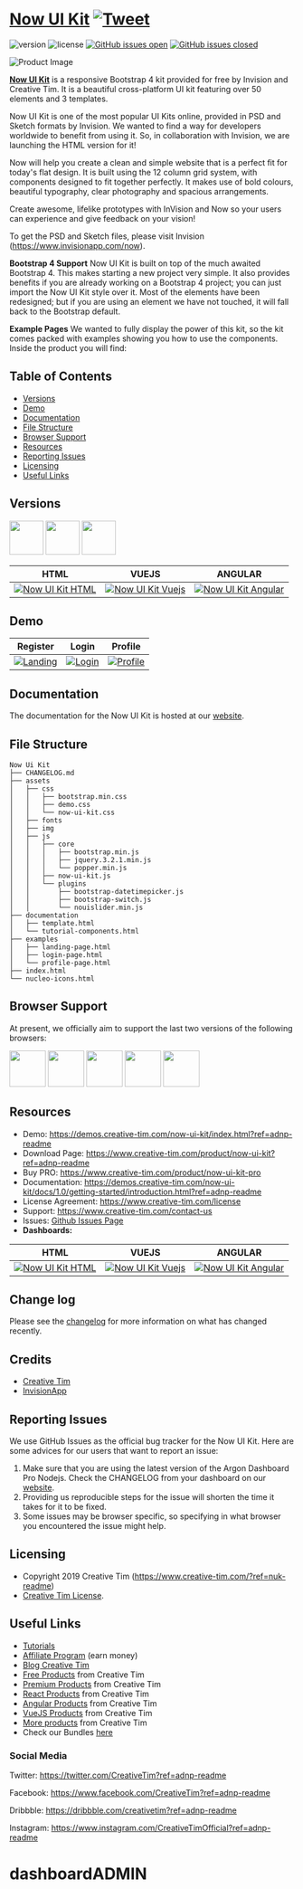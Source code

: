 # [Now UI Kit](http://demos.creative-tim.com/now-ui-kit/index.html?ref=nuk-readme) [![Tweet](https://img.shields.io/twitter/url/http/shields.io.svg?style=social&logo=twitter)](https://twitter.com/home?status=Now%20UI%20Kit%20is%20a%20Free%20Bootstrap%204%20UI%20Kit%20%E2%9D%A4%EF%B8%8F%0Ahttp%3A//demos.creative-tim.com/now-ui-kit/index.html%20%23bootstrap%20%23uikit%20%23design%20%20%23html%20%23free%20via%20%40CreativeTim)

![version](https://img.shields.io/badge/version-1.3.0-blue.svg)  ![license](https://img.shields.io/badge/license-MIT-blue.svg) [![GitHub issues open](https://img.shields.io/github/issues/creativetimofficial/now-ui-kit.svg?maxAge=2592000)](https://github.com/creativetimofficial/now-ui-kit/issues?q=is%3Aopen+is%3Aissue) [![GitHub issues closed](https://img.shields.io/github/issues-closed-raw/creativetimofficial/now-ui-kit.svg?maxAge=2592000)](https://github.com/creativetimofficial/now-ui-kit/issues?q=is%3Aissue+is%3Aclosed)

![Product Image](https://s3.amazonaws.com/creativetim_bucket/products/56/original/opt_nuk_thumbnail.jpg?1466002372 "Now UI Kit")

**[Now UI Kit](http://demos.creative-tim.com/now-ui-kit/index.html?ref=nuk-readme)** is a responsive Bootstrap 4 kit provided for free by Invision and Creative Tim. It is a beautiful cross-platform UI kit featuring over 50 elements and 3 templates.

Now UI Kit is one of the most popular UI Kits online, provided in PSD and Sketch formats by Invision. We wanted to find a way for developers worldwide to benefit from using it. So, in collaboration with Invision, we are launching the HTML version for it!

Now will help you create a clean and simple website that is a perfect fit for today's flat design. It is built using the 12 column grid system, with components designed to fit together perfectly. It makes use of bold colours, beautiful typography, clear photography and spacious arrangements.

Create awesome, lifelike prototypes with InVision and Now so your users can experience and give feedback on your vision!

To get the PSD and Sketch files, please visit Invision (https://www.invisionapp.com/now).


**Bootstrap 4 Support**
Now UI Kit is built on top of the much awaited Bootstrap 4. This makes starting a new project very simple. It also provides benefits if you are already working on a Bootstrap 4 project; you can just import the Now UI Kit style over it. Most of the elements have been redesigned; but if you are using an element we have not touched, it will fall back to the Bootstrap default.

**Example Pages**
We wanted to fully display the power of this kit, so the kit comes packed with examples showing you how to use the components. Inside the product you will find:


## Table of Contents

* [Versions](#versions)
* [Demo](#demo)
* [Documentation](#documentation)
* [File Structure](#file-structure)
* [Browser Support](#browser-support)
* [Resources](#resources)
* [Reporting Issues](#reporting-issues)
* [Licensing](#licensing)
* [Useful Links](#useful-links)

## Versions

[<img src="https://github.com/creativetimofficial/public-assets/blob/master/logos/html-logo.jpg?raw=true" width="60" height="60" />](http://demos.creative-tim.com/now-ui-kit/index.html?ref=nuk-readme)
[<img src="https://github.com/creativetimofficial/public-assets/blob/master/logos/vue.jpg?raw=true" width="60" height="60" />](https://demos.creative-tim.com/vue-now-ui-kit/?ref=nuk-readme)
[<img src="https://github.com/creativetimofficial/public-assets/blob/master/logos/angular.jpg?raw=true" width="60" height="60" />](https://demos.creative-tim.com/now-ui-kit-angular/index/?ref=nuk-readme)

| HTML | VUEJS | ANGULAR |
| --- | --- | --- |
| [![Now UI Kit HTML](https://s3.amazonaws.com/creativetim_bucket/products/56/original/opt_nuk_thumbnail.jpg)](http://demos.creative-tim.com/now-ui-kit/index.html?ref=nuk-readme) | [![Now UI Kit Vuejs](https://s3.amazonaws.com/creativetim_bucket/products/94/original/opt_nuk_vue_thumbnail_%281%29.jpg)](https://demos.creative-tim.com/vue-now-ui-kit/?ref=nuk-readme) | [![Now UI Kit Angular](https://s3.amazonaws.com/creativetim_bucket/products/77/original/opt_nuk_angular_thumbnail.jpg)](https://demos.creative-tim.com/now-ui-kit-angular/index/?ref=nuk-readme)

## Demo

| Register | Login | Profile |
| --- | --- | ---  |
| [![Landing](https://github.com/creativetimofficial/public-assets/blob/master/now-ui-kit/nuk-landing-page.png?raw=true)](https://demos.creative-tim.com/now-ui-kit/examples/landing-page.html?ref=adnp-readme)  | [![Login](https://github.com/creativetimofficial/public-assets/blob/master/now-ui-kit/nuk-login-page.png?raw=true)](https://demos.creative-tim.com/now-ui-kit/examples/login-page.html?ref=adnp-readme)  | [![Profile](https://github.com/creativetimofficial/public-assets/blob/master/now-ui-kit/nuk-profile-page.png?raw=true)](https://demos.creative-tim.com/now-ui-kit/examples/profile-page.html?ref=adnp-readme)

## Documentation
The documentation for the Now UI Kit is hosted at our [website](https://demos.creative-tim.com/now-ui-kit/docs/1.0/getting-started/introduction.html?ref=adn-readme).

## File Structure

```
Now Ui Kit
├── CHANGELOG.md
├── assets
│   ├── css
│   │   ├── bootstrap.min.css
│   │   ├── demo.css
│   │   └── now-ui-kit.css
│   ├── fonts
│   ├── img
│   ├── js
│   │   ├── core
│   │   │   ├── bootstrap.min.js
│   │   │   ├── jquery.3.2.1.min.js
│   │   │   └── popper.min.js
│   │   ├── now-ui-kit.js
│   │   └── plugins
│   │       ├── bootstrap-datetimepicker.js
│   │       ├── bootstrap-switch.js
│   │       └── nouislider.min.js
├── documentation
│   ├── template.html
│   └── tutorial-components.html
├── examples
│   ├── landing-page.html
│   ├── login-page.html
│   └── profile-page.html
├── index.html
└── nucleo-icons.html
```

## Browser Support

At present, we officially aim to support the last two versions of the following browsers:

<img src="https://github.com/creativetimofficial/public-assets/blob/master/logos/chrome-logo.png?raw=true" width="64" height="64"> <img src="https://raw.githubusercontent.com/creativetimofficial/public-assets/master/logos/firefox-logo.png" width="64" height="64"> <img src="https://raw.githubusercontent.com/creativetimofficial/public-assets/master/logos/edge-logo.png" width="64" height="64"> <img src="https://raw.githubusercontent.com/creativetimofficial/public-assets/master/logos/safari-logo.png" width="64" height="64"> <img src="https://raw.githubusercontent.com/creativetimofficial/public-assets/master/logos/opera-logo.png" width="64" height="64">


## Resources
- Demo: <https://demos.creative-tim.com/now-ui-kit/index.html?ref=adnp-readme>
- Download Page: <https://www.creative-tim.com/product/now-ui-kit?ref=adnp-readme>
- Buy PRO: https://www.creative-tim.com/product/now-ui-kit-pro
- Documentation: <https://demos.creative-tim.com/now-ui-kit/docs/1.0/getting-started/introduction.html?ref=adnp-readme>
- License Agreement: <https://www.creative-tim.com/license>
- Support: <https://www.creative-tim.com/contact-us>
- Issues: [Github Issues Page](https://github.com/creativetimofficial/now-ui-kit)
- **Dashboards:**

| HTML | VUEJS | ANGULAR |
| --- | --- | --- |
| [![Now UI Kit HTML](https://s3.amazonaws.com/creativetim_bucket/products/56/original/opt_nuk_thumbnail.jpg)](http://demos.creative-tim.com/now-ui-kit/index.html?ref=nuk-readme) | [![Now UI Kit Vuejs](https://s3.amazonaws.com/creativetim_bucket/products/94/original/opt_nuk_vue_thumbnail_%281%29.jpg)](https://demos.creative-tim.com/vue-now-ui-kit/?ref=nuk-readme) | [![Now UI Kit Angular](https://s3.amazonaws.com/creativetim_bucket/products/77/original/opt_nuk_angular_thumbnail.jpg)](https://demos.creative-tim.com/now-ui-kit-angular/index/?ref=nuk-readme)

## Change log

Please see the [changelog](CHANGELOG.md) for more information on what has changed recently.

## Credits

- [Creative Tim](https://creative-tim.com/)
- [InvisionApp](https://www.invisionapp.com/)

## Reporting Issues

We use GitHub Issues as the official bug tracker for the Now UI Kit. Here are some advices for our users that want to report an issue:

1. Make sure that you are using the latest version of the Argon Dashboard Pro Nodejs. Check the CHANGELOG from your dashboard on our [website](https://www.creative-tim.com/).
2. Providing us reproducible steps for the issue will shorten the time it takes for it to be fixed.
3. Some issues may be browser specific, so specifying in what browser you encountered the issue might help.

## Licensing

- Copyright 2019 Creative Tim (https://www.creative-tim.com/?ref=nuk-readme)
- [Creative Tim License](https://www.creative-tim.com/license).


## Useful Links

- [Tutorials](https://www.youtube.com/channel/UCVyTG4sCw-rOvB9oHkzZD1w)
- [Affiliate Program](https://www.creative-tim.com/affiliates/new) (earn money)
- [Blog Creative Tim](http://blog.creative-tim.com/)
- [Free Products](https://www.creative-tim.com/bootstrap-themes/free) from Creative Tim
- [Premium Products](https://www.creative-tim.com/bootstrap-themes/premium?ref=adn-readme) from Creative Tim
- [React Products](https://www.creative-tim.com/bootstrap-themes/react-themes?ref=adn-readme) from Creative Tim
- [Angular Products](https://www.creative-tim.com/bootstrap-themes/angular-themes?ref=adn-readme) from Creative Tim
- [VueJS Products](https://www.creative-tim.com/bootstrap-themes/vuejs-themes?ref=adn-readme) from Creative Tim
- [More products](https://www.creative-tim.com/bootstrap-themes?ref=adn-readme) from Creative Tim
- Check our Bundles [here](https://www.creative-tim.com/bundles??ref=adn-readme)

### Social Media

Twitter: <https://twitter.com/CreativeTim?ref=adnp-readme>

Facebook: <https://www.facebook.com/CreativeTim?ref=adnp-readme>

Dribbble: <https://dribbble.com/creativetim?ref=adnp-readme>

Instagram: <https://www.instagram.com/CreativeTimOfficial?ref=adnp-readme>
# dashboardADMIN
